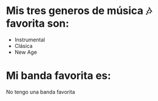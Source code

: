 # Mis tres generos de música :notes: favorita son: 
- Instrumental
- Clásica
- New Age

# Mi banda favorita es:
No tengo una banda favorita
